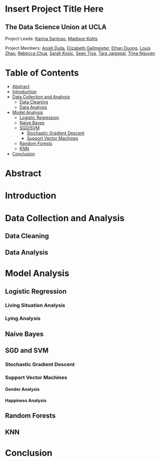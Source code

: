 # Insert Project Title Here
## The Data Science Union at UCLA
Project Leads: [Karina Santoso](https://github.com/kcsantoso), [Madison Kohls](https://github.com/madisonkohls)

Project Members: [Anish Dulla](https://github.com/AnishDulla), [Elizabeth Gallmeister](https://github.com/elizabethgallmeister), [Ethan Duong](https://github.com/eduong100), [Louis Zhao](https://github.com/louis-zhao101), [Rebecca Chua](https://github.com/beccachua), [Sarah Kosic](https://github.com/sarahkos), [Sean Tjoa](https://github.com/seantjoa), [Tara Jaigopal](https://github.com/tarajaigopal), [Trina Nguyen](https://github.com/Trina152)

# Table of Contents
- [Abstract](#Abstract)
- [Introduction](#Introduction)
- [Data Collection and Analysis](#Data-Collection-and-Analysis)
  * [Data Cleaning](#Data-Cleaning)
  * [Data Analysis](#Data-Analysis)
- [Model Analysis](#Model-Analysis)
  * [Logistic Regression](#Logistic-Regression)
  * [Naive Bayes](#Naive-Bayes)
  * [SGD/SVM](#SGD-and-SVM)
    + [Stochastic Gradient Descent](#Stochastic-Gradient-Descent)
    + [Support Vector Machines](#Support-Vector-Machines)
  * [Random Forests](#Random-Forests)
  * [KNN](#KNN)
- [Conclusion](#Conclusion)

# Abstract

# Introduction

# Data Collection and Analysis
## Data Cleaning
## Data Analysis

# Model Analysis
## Logistic Regression
### Living Situation Analysis
### Lying Analysis
## Naive Bayes
## SGD and SVM
### Stochastic Gradient Descent
### Support Vector Machines
#### Gender Analysis
#### Happiness Analysis
## Random Forests
## KNN
# Conclusion
